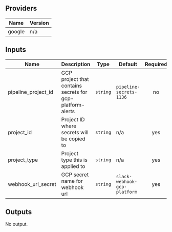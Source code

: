 ## Providers

| Name | Version |
|------|---------|
| google | n/a |

## Inputs

| Name | Description | Type | Default | Required |
|------|-------------|------|---------|:--------:|
| pipeline\_project\_id | GCP project that contains secrets for gcp-platform-alerts | `string` | `pipeline-secrets-1136` | no |
| project\_id | Project ID where secrets will be copied to | `string` | n/a | yes |
| project_type | Project type this is applied to | `string` | n/a | yes |
| webhook\_url\_secret | GCP secret name for webhook url | `string` | `slack-webhook-gcp-platform` | yes |

## Outputs

No output.

